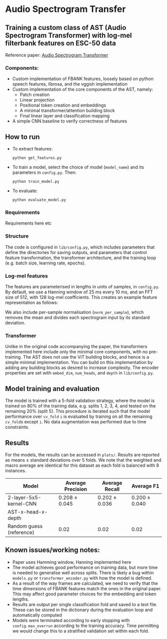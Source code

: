 # Audio Spectrogram Transfer

## Training a custom class of AST (Audio Spectrogram Transformer) with log-mel filterbank features on ESC-50 data
Reference paper: [Audio Spectrogram Transformer](https://arxiv.org/pdf/2104.01778.pdf)

### Components:

* Custom implementation of FBANK features, loosely based on python speech features, librosa, and the vggish implementation
* Custom implementation of the core components of the AST, namely:
	* Patch creation
	* Linear projection
	* Positional token creation and embeddings
	* A minimal transformer/attention building block
	* Final linear layer and classification mapping
* A simple CNN baseline to verify correctness of features



## How to run
* To extract features:

  ``` python get_features.py ```

* To train a model, select the choice of model (`model_name`) and its parameters in `config.py`. Then:

  ``` python train_model.py ```

* To evaluate:

  ``` python evaluate_model.py ```


### Requirements
Requirements here etc

### Structure
The code is configured in `lib/config.py`, which includes parameters that define the directories for saving outputs, and parameters that control feature transformation, the transformer architecture, and the training loop (e.g. batch size, learning rate, epochs).

### Log-mel features
The features are parameterised in lengths in units of samples, in `config.py`. By default, we use a Hanning window of 25 ms every 10 ms, and an FFT size of 512, with 128 log-mel coefficients. This creates an example feature representation as follows:

We also include per-sample normalisation (`norm_per_sample`), which removes the mean and divides each spectrogram input by its standard deviation.

### Transformer

Unlike in the original code accompanying the paper, the transformers implemented here include only the minimal core components, with no pre-training. The AST does not use the ViT building blocks, and hence is a simple minimal implementation. You can build on this implementation by adding any building blocks as desired to increase complexity.
The encoder properties are set with `embed_dim`, `num_heads`, and `depth` in `lib/config.py`.

## Model training and evaluation
The model is trained with a 5-fold validation strategy, where the model is trained on 80% of the training data, e.g. splits 1, 2, 3, 4, and tested on the remaining 20% (split 5). This procedure is iterated such that the model performance over `cv_fold` `i` is evaluated by training on all the remaining `cv_fold`s except `i`. No data augmentation was performed due to time constraints.


## Results
For the models, the results can be accessed in `plots/`. Results are reported as means ± standard deviations over 5 folds. We note that the weighted and macro average are identical for this dataset as each fold is balanced with 8 instances.

| Model                    | Average Precision | Average Recall | Average F1 |
|--------------------------|-------------------|----------------|------------|
| 2-layer-5x5-kernel-CNN   | 0.208 ± 0.045     | 0.202 ± 0.036  |0.200 ± 0.040|
| AST-x-head-x-depth       |                   |                |            |
| Random guess (reference) | 0.02              | 0.02           | 0.02       |


## Known issues/working notes:
* Paper uses Hamming window, Hanning implemented here
* The model achieves good performance on training data, but more time is needed to generalise well across splits. There is likely a bug within `models.py` or `transformer_encoder.py` with how the model is defined.
* As a result of the way frames are calculated, we need to verify that the time dimensions of FBANK features match the ones in the original paper. This may affect good parameter choices for the embedding and token lengths.
* Results are output per single classification fold and saved to a text file. These can be stored in the dictionary during the evaluation loop and automatically computed
* Models were terminated according to early stopping with `config.max_overrun` according to the training accuracy. Time permitting we would change this to a stratified validation set within each fold.
